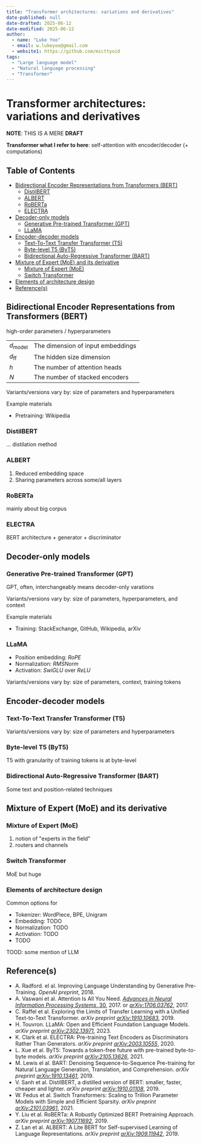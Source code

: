 ```yaml
---
title: "Transformer architectures: variations and derivatives"
date-published: null
date-drafted: 2025-06-12
date-modified: 2025-06-12
author:
  - name: "Luke Yoo"
  - email: w.lukeyoo@gmail.com
  - website1: https://github.com/micttyoid
tags:
  - "Large language model"
  - "Natural language processing"
  - "Transformer"
---
```


# Transformer architectures: variations and derivatives

**NOTE**: THIS IS A MERE **DRAFT**

**Transformer what I refer to here**: self-attention with encoder/decoder (+ computations)

## Table of Contents
- [Bidirectional Encoder Representations from Transformers (BERT)](#bidirectional-encoder-representations-from-transformers-bert)
  - [DistilBERT](#distilbert)
  - [ALBERT](#albert)
  - [RoBERTa](#roberta)
  - [ELECTRA](#electra)
- [Decoder-only models](#decoder-only-models)
  - [Generative Pre-trained Transformer (GPT)](#generative-pre-trained-transformer-gpt)
  - [LLaMA](#llama)
- [Encoder-decoder models](#encoder-decoder-models)
  - [Text-To-Text Transfer Transformer (T5)](#text-to-text-transfer-transformer-t5)
  - [Byte-level T5 (ByT5)](#byte-level-t5-byt5)
  - [Bidirectional Auto-Regressive Transformer (BART)](#bidirectional-auto-regressive-transformer-bart)
- [Mixture of Expert (MoE) and its derivative](#mixture-of-expert-moe-and-its-derivative)
  - [Mixture of Expert (MoE)](#mixture-of-expert-moe)
  - [Switch Transformer](#switch-transformer)
- [Elements of architecture design](#elements-of-architecture-design)
- [Reference(s)](#references)

## Bidirectional Encoder Representations from Transformers (BERT)

high-order parameters / hyperparameters

|                     |                                          |
|---------------------|------------------------------------------|
| $d_{\text{model}}$  | The dimension of input embeddings        |
| $d_{\text{ff}}$     | The hidden size dimension                |
| $h$                 | The number of attention heads            |
| $N$                 | The number of stacked encoders           |

Variants/versions vary by: size of parameters and hyperparameters

Example materials
- Pretraining: Wikipedia

### DistilBERT

... distilation method

### ALBERT

1. Reduced embedding space
2. Sharing parameters across some/all layers

### RoBERTa

mainly about big corpus

### ELECTRA

BERT architecture + generator + discriminator

## Decoder-only models

### Generative Pre-trained Transformer (GPT)

GPT, often, interchangeably means decoder-only varations

Variants/versions vary by: size of parameters, hyperparameters, and context

Example materials
- Training: StackExchange, GitHub, Wikipedia, arXiv

### LLaMA 

- Position embedding: _RoPE_
- Normalization: _RMSNorm_
- Activation: _SwiGLU_ over _ReLU_

Variants/versions vary by: size of parameters, context, training tokens

## Encoder-decoder models

### Text-To-Text Transfer Transformer (T5)

Variants/versions vary by: size of parameters and hyperparameters

### Byte-level T5 (ByT5)

T5 with granularity of training tokens is at byte-level

### Bidirectional Auto-Regressive Transformer (BART)

Some text and position-related techniques

## Mixture of Expert (MoE) and its derivative

### Mixture of Expert (MoE)

1. notion of "experts in the field"
2. routers and channels

### Switch Transformer

MoE but huge

### Elements of architecture design

Common options for
- Tokenizer: WordPiece, BPE, Unigram
- Embedding: TODO  
- Normalization: TODO
- Activation: TODO
- TODO

TOOD: some mention of LLM

## Reference(s)

- A. Radford. el al. Improving Language Understanding by Generative Pre-Training. _OpenAI preprint_, 2018.
- A. Vaswani et al. Attention Is All You Need. [_Advances in Neural Information Processing Systems_, 30](https://papers.nips.cc/paper/2017), 2017. or _[arXiv:1706.03762](https://doi.org/10.48550/arXiv.1706.03762)_, 2017.
- C. Raffel et al. Exploring the Limits of Transfer Learning with a Unified Text-to-Text Transformer. _arXiv preprint [arXiv:1910.10683](https://doi.org/10.48550/arXiv.1910.10683)_, 2019.
- H. Touvron. LLaMA: Open and Efficient Foundation Language Models. _arXiv preprint [arXiv:2302.13971](https://doi.org/10.48550/arXiv.2302.13971)_, 2023.
- K. Clark et al. ELECTRA: Pre-training Text Encoders as Discriminators Rather Than Generators. _arXiv preprint [arXiv:2003.10555](https://doi.org/10.48550/arXiv.2003.10555)_, 2020.
- L. Xue et al. ByT5: Towards a token-free future with pre-trained byte-to-byte models. _arXiv preprint [arXiv:2105.13626](https://doi.org/10.48550/arXiv.2105.13626)_, 2021.
- M. Lewis el al. BART: Denoising Sequence-to-Sequence Pre-training for Natural Language Generation, Translation, and Comprehension. _arXiv preprint [arXiv:1910.13461](https://doi.org/10.48550/arXiv.1910.13461)_, 2019.
- V. Sanh et al. DistilBERT, a distilled version of BERT: smaller, faster, cheaper and lighter. _arXiv preprint [arXiv:1910.01108](https://doi.org/10.48550/arXiv.1910.01108)_, 2019.
- W. Fedus et al. Switch Transformers: Scaling to Trillion Parameter Models with Simple and Efficient Sparsity. _arXiv preprint [arXiv:2101.03961](https://doi.org/10.48550/arXiv.2101.03961)_, 2021.
- Y. Liu et al. RoBERTa: A Robustly Optimized BERT Pretraining Approach. _arXiv preprint [arXiv:1907.11692](  
https://doi.org/10.48550/arXiv.1907.11692
)_, 2019.
- Z. Lan et al. ALBERT: A Lite BERT for Self-supervised Learning of Language Representations. _arXiv preprint [arXiv:1909.11942](https://doi.org/10.48550/arXiv.1909.11942)_, 2019.
